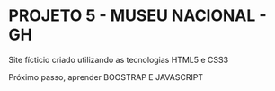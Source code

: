 # PROJETO 5 - MUSEU NACIONAL - GH
 
Site fícticio criado utilizando as tecnologias HTML5 e CSS3

Próximo passo, aprender BOOSTRAP E JAVASCRIPT
